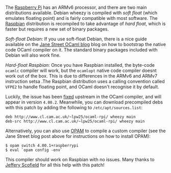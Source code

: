 The [Raspberry Pi](http://www.cl.cam.ac.uk/~rdm34/raspi/) has an ARMv6 processor, and there are two main distributions available. 
Debian wheezy is compiled with <i>soft float</i> (which emulates floating point) and is fairly compatible with most software.
The [Raspbian](http://raspbian.org) distribution is recompiled to take advantage of <i>hard float</i>, which is faster but requires a new set of binary packages.

_Soft-float Debian_: If you use soft-float Debian, there is a nice guide available on the [Jane Street OCaml blog](https://ocaml.janestreet.com/?q=node/110) blog on how to bootstrap the native code OCaml compiler on it.
The standard binary packages included with Debian will also work fine.

_Hard-float Raspbian_: Once you have Raspbian installed, the byte-code `ocamlc` compiler will work, but the `ocamlopt` native code compiler doesnt work out of the box.
This is due to differences in the ARMv6 and ARMv7 instruction setsa
.The Raspbian distribution uses a calling convention called `VFPE2` to handle floating point, and OCaml doesn't recognise it by default.

Luckily, the issue has been [fixed](https://github.com/ocaml/ocaml/commit/a4253570ff0fcfcf25e145d68e02e198915503fb) upstream in the OCaml compiler, and will appear in version `4.00.2`.
Meanwhile, you can download precompiled debs with this patch by adding the following to `/etc/apt/sources.list`:

```
deb http://www.cl.cam.ac.uk/~lpw25/ocaml-rpi/ wheezy main
deb-src http://www.cl.cam.ac.uk/~lpw25/ocaml-rpi/ wheezy main
```

Alternatively, you can also use [OPAM](opam.html) to compile a custom compiler (see the Jane Street blog post above for instructions on how to install OPAM):

```
$ opam switch 4.00.1+raspberrypi
$ eval `opam config -env`
```

This compiler should work on Raspbian with no issues.
Many thanks to [Jeffery Scofield](http://psellos.com/ocaml/compile-to-iphone.html) for all this help with this patch!
